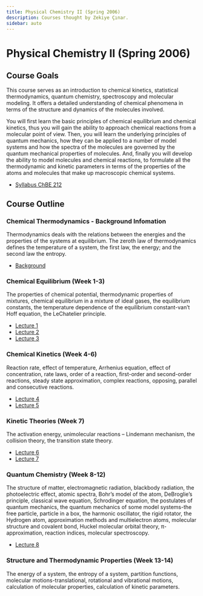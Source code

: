 ```yaml
---
title: Physical Chemistry II (Spring 2006)
description: Courses thought by Zekiye Çınar.
sidebar: auto
---
```


# Physical Chemistry II (Spring 2006)

## Course Goals

This course serves as an introduction to chemical kinetics, statistical thermodynamics, quantum chemistry, spectroscopy and molecular modeling. It offers a detailed understanding of chemical phenomena in terms of the structure and dynamics of the molecules involved.

You will first learn the basic principles of chemical equilibrium and chemical kinetics, thus you will gain the ability to approach chemical reactions from a molecular point of view. Then, you will learn the underlying principles of quantum mechanics, how they can be applied to a number of model systems and how the spectra of the molecules are governed by the quantum mechanical properties of molecules. And, finally you will develop the ability to model molecules and chemical reactions, to formulate all the thermodynamic and kinetic parameters in terms of the properties of the atoms and molecules that make up macroscopic chemical systems.

- [Syllabus ChBE 212](../../files/spring-2006-physical-chemistry-ii-syllabus.pdf)

## Course Outline

### Chemical Thermodynamics - Background Infomation

Thermodynamics deals with the relations between the energies and the properties of the systems at equilibrium. The zeroth law of thermodynamics defines the temperature of a system, the first law, the energy; and the second law the entropy.

- [Background](../../files/spring-2006-physical-chemistry-ii-background.pdf)

### Chemical Equilibrium (Week 1-3)

The properties of chemical potential, thermodynamic properties of mixtures, chemical equilibrium in a mixture of ideal gases, the equilibrium constants, the temperature dependence of the equilibrium constant-van’t Hoff equation, the LeChatelier principle.

- [Lecture 1](../../files/spring-2006-physical-chemistry-ii-lecture-1.pdf)
- [Lecture 2](../../files/spring-2006-physical-chemistry-ii-lecture-2.pdf)
- [Lecture 3](../../files/spring-2006-physical-chemistry-ii-lecture-3.pdf)

### Chemical Kinetics (Week 4-6)

Reaction rate, effect of temperature, Arrhenius equation, effect of concentration, rate laws, order of a reaction, first-order and second-order reactions, steady state approximation, complex reactions, opposing, parallel and consecutive reactions.

- [Lecture 4](../../files/spring-2006-physical-chemistry-ii-lecture-4.pdf)
- [Lecture 5](../../files/spring-2006-physical-chemistry-ii-lecture-5.pdf)

### Kinetic Theories (Week 7)

The activation energy, unimolecular reactions – Lindemann mechanism, the collision theory, the transition state theory.

- [Lecture 6](../../files/spring-2006-physical-chemistry-ii-lecture-6.pdf)
- [Lecture 7](../../files/spring-2006-physical-chemistry-ii-lecture-7.pdf)

### Quantum Chemistry (Week 8-12)

The structure of matter, electromagnetic radiation, blackbody radiation, the photoelectric effect, atomic spectra, Bohr’s model of the atom, DeBroglie’s principle, classical wave equation, Schrodinger equation, the postulates of quantum mechanics, the quantum mechanics of some model systems-the free particle, particle in a box, the harmonic oscillator, the rigid rotator, the Hydrogen atom, approximation methods and multielectron atoms, molecular structure and covalent bond, Huckel molecular orbital theory, π-approximation, reaction indices, molecular spectroscopy.

- [Lecture 8](../../files/spring-2006-physical-chemistry-ii-lecture-8.pdf)

### Structure and Thermodynamic Properties (Week 13-14)

The energy of a system, the entropy of a system, partition functions, molecular motions-translational, rotational and vibrational motions, calculation of molecular properties, calculation of kinetic parameters.

